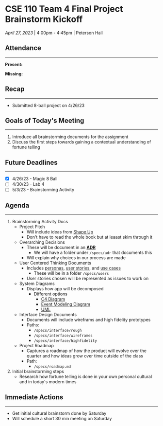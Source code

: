 # CSE 110 Team 4 Final Project Brainstorm Kickoff
*April 27, 2023* | 4:00pm - 4:45pm  | Peterson Hall

## Attendance
___
**Present:**

**Missing:**

## Recap
___
- Submitted 8-ball project on 4/26/23

## Goals of Today's Meeting
___
1. Introduce all brainstorming documents for the assignment
2. Discuss the first steps towards gaining a contextual understanding of fortune telling

## Future Deadlines
____
- [X] 4/26/23 - Magic 8 Ball
- [ ] 4/30/23 - Lab 4
- [ ] 5/3/23 - Brainstorming Activity

## Agenda
___
1. Brainstorming Activity Docs
    - Project Pitch
      - Will include ideas from [Shape Up](https://basecamp.com/shapeup)
      - Don't have to read the whole book but at leaast skim through it
    - Overarching Decisions
      - These will be document in an [**ADR**](https://adr.github.io/madr/)
        - We will have a folder under `/specs/adr` that documents this
      - Will explain why choices in our process are made
    - User Centered Thinking Documents
      - Includes [personas](http://opendesignkit.org/methods/personas/), [user stories](https://en.wikipedia.org/wiki/User_story), and [use cases](https://en.wikipedia.org/wiki/Use_case)
        - These will be in a folder `/specs/users`
      - User stories chosen will be represented as issues to work on
    - System Diagrams
      - Displays how app will be decomposed
        - Different options
          - [C4 Diagram](https://c4model.com/)
          - [Event Modeling Diagram](https://eventmodeling.org/posts/what-is-event-modeling/)
          - [UML](https://en.wikipedia.org/wiki/Unified_Modeling_Language#Diagrams)
    - Interface Design Documents
      - Documents will include wireframs and high fidelity prototypes
      - Paths:
        - `/specs/interface/rough`
        - `/specs/interface/wireframes`
        - `/specs/interface/highfidelity`
    - Project Roadmap
      - Captures a roadmap of how the product will evolve over the quarter and how ideas grow over time outside of the class
      - Path:
        - `/specs/roadmap.md`
2. Initial brainstorming steps
   - Research how fortune telling is done in your own personal cultural and in today's modern times

## Immediate Actions
___
- Get initial cultural brainstorm done by Saturday
- Will schedule a short 30 min meeting on Saturday